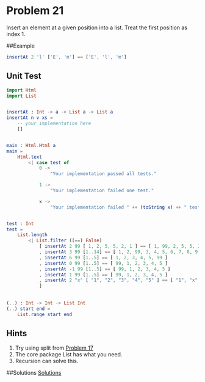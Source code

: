 # Problem 21

Insert an element at a given position into a list. Treat the first position as index 1. 

##Example
```elm 
insertAt 2 'l' ['E', 'm'] == ['E', 'l', 'm']
```

## Unit Test
```elm
import Html
import List


insertAt : Int -> a -> List a -> List a
insertAt n v xs =
    -- your implementation here
    []


main : Html.Html a
main =
    Html.text
        <| case test of
            0 ->
                "Your implementation passed all tests."

            1 ->
                "Your implementation failed one test."

            x ->
                "Your implementation failed " ++ (toString x) ++ " tests."


test : Int
test =
    List.length
        <| List.filter ((==) False)
            [ insertAt 2 99 [ 1, 2, 5, 5, 2, 1 ] == [ 1, 99, 2, 5, 5, 2, 1 ]
            , insertAt 3 99 [1..14] == [ 1, 2, 99, 3, 4, 5, 6, 7, 8, 9, 10, 11, 12, 13, 14 ]
            , insertAt 6 99 [1..5] == [ 1, 2, 3, 4, 5, 99 ]
            , insertAt 0 99 [1..5] == [ 99, 1, 2, 3, 4, 5 ]
            , insertAt -1 99 [1..5] == [ 99, 1, 2, 3, 4, 5 ]
            , insertAt 1 99 [1..5] == [ 99, 1, 2, 3, 4, 5 ]
            , insertAt 2 "x" [ "1", "2", "3", "4", "5" ] == [ "1", "x", "2", "3", "4", "5" ]
            ]
            
            
(..) : Int -> Int -> List Int
(..) start end =
    List.range start end
```

## Hints
1. Try using split from [Problem 17](p17.md)
2. The core package List has what you need.
3. Recursion can solve this. 


##Solutions 
[Solutions](../s/s21.md)
